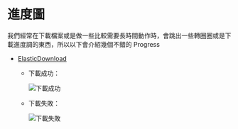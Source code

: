 # 進度圖
我們經常在下載檔案或是做一些比較需要長時間動作時，會跳出一些轉圈圈或是下載進度調的東西，所以以下會介紹幾個不錯的 Progress


- [ElasticDownload](ElasticDownload.md)
	- 下載成功：

		![下載成功](https://raw.githubusercontent.com/Tibolte/ElasticDownload/master/success.gif)

	- 下載失敗：

		![下載失敗](https://raw.githubusercontent.com/Tibolte/ElasticDownload/master/fail.gif)

